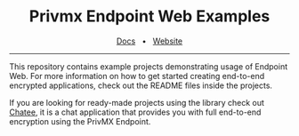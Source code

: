 <div align="center">
    <h1> Privmx Endpoint Web Examples</h1>
</div>

<div align="center">
  <a href="https://docs.privmx.cloud/">Docs</a>
  <span>&nbsp;&nbsp;•&nbsp;&nbsp;</span>
  <a href="https://privmx.cloud/">Website</a>
</div>

<hr>

This repository contains example projects demonstrating usage of Endpoint Web. For more information on how to get started creating end-to-end encrypted applications, check out the README files inside the projects.

If you are looking for ready-made projects using the library check out [Chatee](https://github.com/simplito/privmx-chatee), it is a chat application that provides you with full end-to-end encryption using the PrivMX Endpoint.
